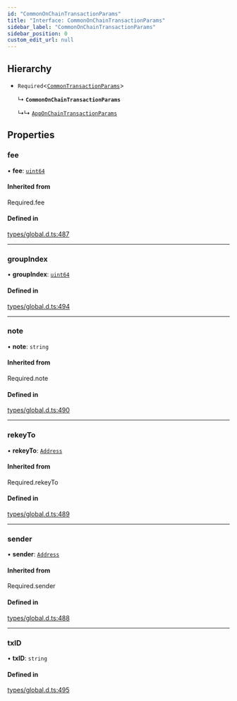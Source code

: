 ```yaml
---
id: "CommonOnChainTransactionParams"
title: "Interface: CommonOnChainTransactionParams"
sidebar_label: "CommonOnChainTransactionParams"
sidebar_position: 0
custom_edit_url: null
---
```


## Hierarchy

- `Required`<[`CommonTransactionParams`](CommonTransactionParams.md)\>

  ↳ **`CommonOnChainTransactionParams`**

  ↳↳ [`AppOnChainTransactionParams`](AppOnChainTransactionParams.md)

## Properties

### fee

• **fee**: [`uint64`](../modules.md#uint64)

#### Inherited from

Required.fee

#### Defined in

[types/global.d.ts:487](https://github.com/algorand-devrel/tealscript/blob/30e25bd1/types/global.d.ts#L487)

___

### groupIndex

• **groupIndex**: [`uint64`](../modules.md#uint64)

#### Defined in

[types/global.d.ts:494](https://github.com/algorand-devrel/tealscript/blob/30e25bd1/types/global.d.ts#L494)

___

### note

• **note**: `string`

#### Inherited from

Required.note

#### Defined in

[types/global.d.ts:490](https://github.com/algorand-devrel/tealscript/blob/30e25bd1/types/global.d.ts#L490)

___

### rekeyTo

• **rekeyTo**: [`Address`](../classes/Address.md)

#### Inherited from

Required.rekeyTo

#### Defined in

[types/global.d.ts:489](https://github.com/algorand-devrel/tealscript/blob/30e25bd1/types/global.d.ts#L489)

___

### sender

• **sender**: [`Address`](../classes/Address.md)

#### Inherited from

Required.sender

#### Defined in

[types/global.d.ts:488](https://github.com/algorand-devrel/tealscript/blob/30e25bd1/types/global.d.ts#L488)

___

### txID

• **txID**: `string`

#### Defined in

[types/global.d.ts:495](https://github.com/algorand-devrel/tealscript/blob/30e25bd1/types/global.d.ts#L495)
